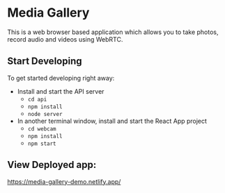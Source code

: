 # Media Gallery

This is a web browser based application which allows you to take photos, record audio and videos using WebRTC.

## Start Developing

To get started developing right away:

- Install and start the API server
  - `cd api`
  - `npm install`
  - `node server`
- In another terminal window, install and start the React App project
  - `cd webcam`
  - `npm install`
  - `npm start`

## View Deployed app:

https://media-gallery-demo.netlify.app/
